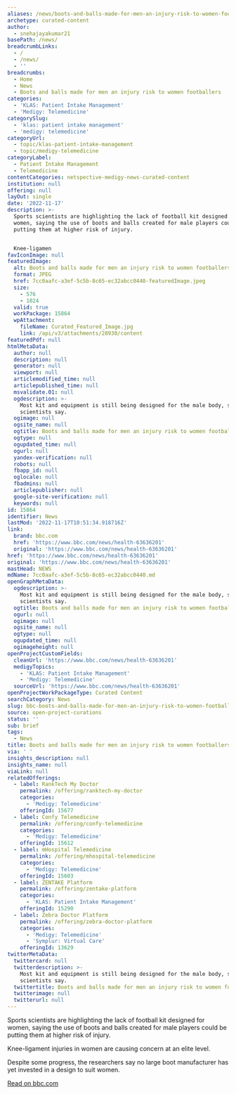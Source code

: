 ```yaml
---
aliases: /news/boots-and-balls-made-for-men-an-injury-risk-to-women-footballers
archetype: curated-content
author:
  - snehajayakumar21
basePath: /news/
breadcrumbLinks:
  - /
  - /news/
  - ''
breadcrumbs:
  - Home
  - News
  - Boots and balls made for men an injury risk to women footballers
categories:
  - 'KLAS: Patient Intake Management'
  - 'Medigy: Telemedicine'
categorySlug:
  - 'klas: patient intake management'
  - 'medigy: telemedicine'
categoryUrl:
  - topic/klas-patient-intake-management
  - topic/medigy-telemedicine
categoryLabel:
  - Patient Intake Management
  - Telemedicine
contentCategories: netspective-medigy-news-curated-content
institution: null
offering: null
layOut: single
date: '2022-11-17'
description: >-
  Sports scientists are highlighting the lack of football kit designed for
  women, saying the use of boots and balls created for male players could be
  putting them at higher risk of injury.


  Knee-ligamen
favIconImage: null
featuredImage:
  alt: Boots and balls made for men an injury risk to women footballers
  format: JPEG
  href: 7cc0aafc-a3ef-5c5b-8c65-ec32abcc0440-featuredImage.jpeg
  size:
    - 576
    - 1024
  valid: true
  workPackage: 15864
  wpAttachment:
    fileName: Curated_Featured_Image.jpg
    link: /api/v3/attachments/28930/content
featuredPdf: null
htmlMetaData:
  author: null
  description: null
  generator: null
  viewport: null
  articlemodified_time: null
  articlepublished_time: null
  msvalidate.01: null
  ogdescription: >-
    Most kit and equipment is still being designed for the male body, sport
    scientists say.
  ogimage: null
  ogsite_name: null
  ogtitle: Boots and balls made for men an injury risk to women footballers
  ogtype: null
  ogupdated_time: null
  ogurl: null
  yandex-verification: null
  robots: null
  fbapp_id: null
  oglocale: null
  fbadmins: null
  articlepublisher: null
  google-site-verification: null
  keywords: null
id: 15864
identifier: News
lastMod: '2022-11-17T10:51:34.918716Z'
link:
  brand: bbc.com
  href: 'https://www.bbc.com/news/health-63636201'
  original: 'https://www.bbc.com/news/health-63636201'
href: 'https://www.bbc.com/news/health-63636201'
original: 'https://www.bbc.com/news/health-63636201'
mastHead: NEWS
mdName: 7cc0aafc-a3ef-5c5b-8c65-ec32abcc0440.md
openGraphMetaData:
  ogdescription: >-
    Most kit and equipment is still being designed for the male body, sport
    scientists say.
  ogtitle: Boots and balls made for men an injury risk to women footballers
  ogurl: null
  ogimage: null
  ogsite_name: null
  ogtype: null
  ogupdated_time: null
  ogimageheight: null
openProjectCustomFields:
  cleanUrl: 'https://www.bbc.com/news/health-63636201'
  medigyTopics:
    - 'KLAS: Patient Intake Management'
    - 'Medigy: Telemedicine'
  sourceUrl: 'https://www.bbc.com/news/health-63636201'
openProjectWorkPackageType: Curated Content
searchCategory: News
slug: bbc-boots-and-balls-made-for-men-an-injury-risk-to-women-footballers
source: open-project-curations
status: ''
sub: brief
tags:
  - News
title: Boots and balls made for men an injury risk to women footballers
via: ' '
insights_description: null
insights_name: null
viaLink: null
relatedOfferings:
  - label: RankTech My Doctor
    permalink: /offering/ranktech-my-doctor
    categories:
      - 'Medigy: Telemedicine'
    offeringId: 15677
  - label: Confy Telemedicine
    permalink: /offering/confy-telemedicine
    categories:
      - 'Medigy: Telemedicine'
    offeringId: 15612
  - label: mHospital Telemedicine
    permalink: /offering/mhospital-telemedicine
    categories:
      - 'Medigy: Telemedicine'
    offeringId: 15603
  - label: ZENTAKE Platform
    permalink: /offering/zentake-platform
    categories:
      - 'KLAS: Patient Intake Management'
    offeringId: 15290
  - label: Zebra Doctor Platform
    permalink: /offering/zebra-doctor-platform
    categories:
      - 'Medigy: Telemedicine'
      - 'Symplur: Virtual Care'
    offeringId: 13629
twitterMetaData:
  twittercard: null
  twitterdescription: >-
    Most kit and equipment is still being designed for the male body, sport
    scientists say.
  twittertitle: Boots and balls made for men an injury risk to women footballers
  twitterimage: null
  twitterurl: null
---
```

Sports scientists are highlighting the lack of football kit designed for women, saying the use of boots and balls created for male players could be putting them at higher risk of injury.

Knee-ligament injuries in women are causing concern at an elite level.

Despite some progress, the researchers say no large boot manufacturer has yet invested in a design to suit women.  
  
[Read on bbc.com](https://www.bbc.com/news/health-63636201)